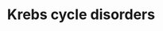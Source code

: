 ---
annotations:
- id: DOID:14749
  parent: genetic disease
  type: Disease Ontology
  value: methylmalonic acidemia
- id: PW:0000026
  parent: classic metabolic pathway
  type: Pathway Ontology
  value: citric acid cycle pathway
- id: DOID:890
  type: Disease Ontology
  value: mitochondrial encephalomyopathy
- id: PW:0002098
  parent: disease pathway
  type: Pathway Ontology
  value: fumaric aciduria pathway
authors:
- Richard97
- Egonw
- DeSl
- IreneHemel
- Josienlandman
- MaintBot
- Eweitz
- Finterly
- Fehrhart
citedin: ''
communities:
- Diseases
- IEM
- RareDiseases
description: This pathway shows an simplified version of the Krebs cycle (for more
  details see [https://www.wikipathways.org/index.php/Pathway:WP78] ), with 4 genetic
  diseases related to it. For succinyl-CoA synthetase deficiencies, relevant metabolic
  markers are depicted in light green. Patients with a mutation in the SUCLG1 might
  present a severe (fatal) form of mitochondrial encephalomyopathy.  This pathway
  was inspired by Chapter 20 of the book of Blau (ISBN 3642403360 (978-3642403361)).
last-edited: 2024-01-30
ndex: 02c485ec-8b6a-11eb-9e72-0ac135e8bacf
organisms:
- Homo sapiens
redirect_from:
- /index.php/Pathway:WP4236
- /instance/WP4236
- /instance/WP4236_r128282
revision: r128282
schema-jsonld:
- '@context': https://schema.org/
  '@id': https://wikipathways.github.io/pathways/WP4236.html
  '@type': Dataset
  creator:
    '@type': Organization
    name: WikiPathways
  description: This pathway shows an simplified version of the Krebs cycle (for more
    details see [https://www.wikipathways.org/index.php/Pathway:WP78] ), with 4 genetic
    diseases related to it. For succinyl-CoA synthetase deficiencies, relevant metabolic
    markers are depicted in light green. Patients with a mutation in the SUCLG1 might
    present a severe (fatal) form of mitochondrial encephalomyopathy.  This pathway
    was inspired by Chapter 20 of the book of Blau (ISBN 3642403360 (978-3642403361)).
  keywords:
  - (S)-malate
  - 2-KGD complex
  - 3-hydroxypropionate
  - ADP
  - ADP-forming (A-SCS)
  - ALT
  - ATP
  - Acetyl-CoA
  - Alanine
  - Alpha-ketoglutarate
  - Citrate
  - E1-subunit
  - E2-subunit
  - E3-subunit
  - FH
  - Fumarate
  - GDP
  - GDP-forming (G-SCS)
  - GTP
  - LDH
  - LDH1
  - LDH2
  - LDH3
  - LDH4
  - LDH5
  - LDHA
  - LDHB
  - LDHC
  - Lactate
  - MPC
  - Methylcitrate
  - Methylmalonicacid
  - Methylmalonyl carnitineester (C4DC)
  - Methylmalonyl-CoA
  - NDPK
  - Oxaloacetate
  - PDH
  - PEPCK
  - Propionyl
  - Propionylcarnitine (C3)
  - Pyruvate
  - SUCLA2
  - SUCLG1
  - SUCLG2
  - Succinate
  - Succinyl carnitineester (C4DC)
  - Succinyl coenzyme A
  license: CC0
  name: Krebs cycle disorders
seo: CreativeWork
title: Krebs cycle disorders
wpid: WP4236
---